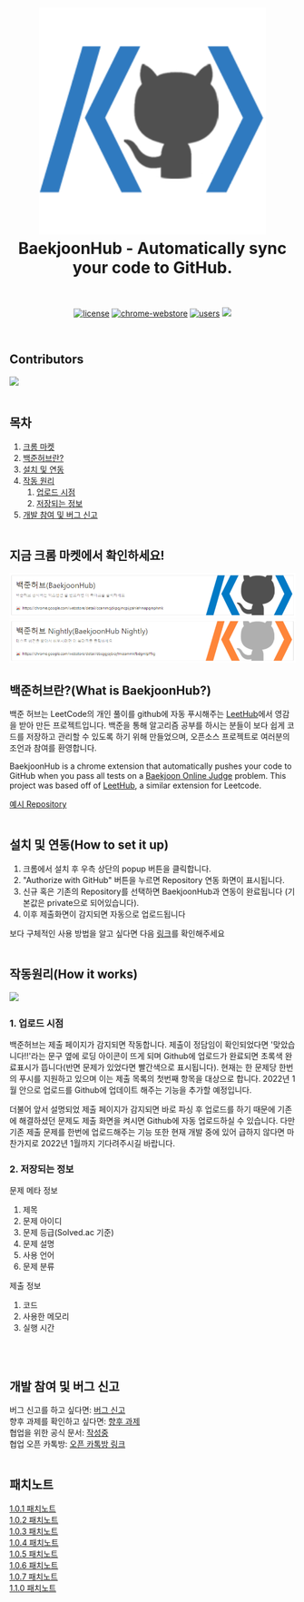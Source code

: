 <h1 align="center">
  <img src="assets/thumbnail.png" alt="BaekjoonHub - Automatically sync your code to GitHub." width="400">
  <br>
  BaekjoonHub - Automatically sync your code to GitHub.
  <br>
  <br>
</h1>

<p align="center">
  <a href="LICENSE"><img src="https://img.shields.io/badge/license-MIT-blue.svg" alt="license"/></a>
  <a href="https://chrome.google.com/webstore/detail/ccammcjdkpgjmcpijpahlehmapgmphmk"><img src="https://img.shields.io/chrome-web-store/v/ccammcjdkpgjmcpijpahlehmapgmphmk.svg" alt="chrome-webstore"/></a>
  <a href="https://chrome.google.com/webstore/detail/ccammcjdkpgjmcpijpahlehmapgmphmk"><img src="https://img.shields.io/chrome-web-store/d/ccammcjdkpgjmcpijpahlehmapgmphmk.svg" alt="users"></a>
  <a href="https://github.com/BaekjoonHub/BaekjoonHub/graphs/contributors" alt="Contributors">
    <img src="https://img.shields.io/github/contributors/BaekjoonHub/BaekjoonHub" />
    
</a>
</p>

</br>

## Contributors

<a href = "https://github.com/BaekjoonHub/BaekjoonHub/graphs/contributors">
  <img src = "https://contrib.rocks/image?repo=BaekjoonHub/BaekjoonHub"/>
</a>

</br>
</br>

## 목차

1. [크롬 마켓](#지금-크롬-마켓에서-확인하세요)
2. [백준허브란?](#백준허브란what-is-baekjoonhub)
3. [설치 및 연동](#설치-및-연동how-to-set-it-up)
4. [작동 원리](#작동원리how-it-works)
   1. [업로드 시점](#1-업로드-시점)
   2. [저장되는 정보](#2-저장되는-정보)
5. [개발 참여 및 버그 신고](#개발-참여-및-버그-신고)
   <br />
   <br />

<!--- 마켓  --->

## 지금 크롬 마켓에서 확인하세요!

<a href="https://chrome.google.com/webstore/detail/ccammcjdkpgjmcpijpahlehmapgmphmk">
  <img src="assets/extension/bookmark1.png"/>
</a>

<a href="https://chrome.google.com/webstore/detail/ebcggjojbiojfmiaammkfbdgmlpfflig">
  <img src="assets/extension/bookmark2.png"/>
</a>

<!--- 소개 --->

## 백준허브란?(What is BaekjoonHub?)

<p>백준 허브는 LeetCode의 개인 풀이를 github에 자동 푸시해주는 <a href="https://github.com/QasimWani/LeetHub">LeetHub</a>에서 영감을 받아 만든 프로젝트입니다. 백준을 통해 알고리즘 공부를 하시는 분들이 보다 쉽게 코드를 저장하고 관리할 수 있도록 하기 위해 만들었으며, 오픈소스 프로젝트로 여러분의 조언과 참여를 환영합니다.</p>
<p>BaekjoonHub is a chrome extension that automatically pushes your code to GitHub when you pass all tests on a <a href="https://www.acmicpc.net/">Baekjoon Online Judge</a> problem. This project was based off of <a href="https://github.com/QasimWani/LeetHub">LeetHub</a>, a similar extension for Leetcode.</p>
<a href="https://github.com/flaxinger/BOJAutoPush"> 예시 Repository</a>
<br />
<br />

<!--- 설치 및 연동 --->

## 설치 및 연동(How to set it up)

<ol>
  <li>크롬에서 설치 후 우측 상단의 popup 버튼을 클릭합니다.</li>
  <li>"Authorize with GitHub" 버튼을 누르면 Repository 연동 화면이 표시됩니다.</li>
  <li>신규 혹은 기존의 Repository를 선택하면 BaekjoonHub과 연동이 완료됩니다
    (기본값은 private으로 되어있습니다).</li>
  <li>이후 제출화면이 감지되면 자동으로 업로드됩니다</li>
</ol>
보다 구체적인 사용 방법을 알고 싶다면 다음 <a href="https://velog.io/@flaxinger/백준허브-사용-방법">링크</a>를 확인해주세요
<br />
<br />

<!--- 작동 원리 --->

## 작동원리(How it works)

![](assets/extension/output.gif)

### 1. 업로드 시점

<p> 백준허브는 제출 페이지가 감지되면 작동합니다. 제출이 정담임이 확인되었다면 '맞았습니다!!'라는 문구 옆에 로딩 아이콘이 뜨게 되며 Github에 업로드가 완료되면 초록색 완료표시가 뜹니다(반면 문제가 있었다면 빨간색으로 표시됩니다). 현재는 한 문제당 한번의 푸시를 지원하고 있으며 이는 제출 목록의 첫번째 항목을 대상으로 합니다. 2022년 1월 안으로 업로드를 Github에 업데이트 해주는 기능을 추가할 예정입니다.</p>
<p> 더불어 앞서 설명되었 제출 페이지가 감지되면 바로 파싱 후 업로드를 하기 때문에 기존에 해결하셨던 문제도 제출 화면을 켜시면 Github에 자동 업로드하실 수 있습니다. 다만 기존 제출 문제를 한번에 업로드해주는 기능 또한 현재 개발 중에 있어 급하지 않다면 마찬가지로 2022년 1월까지 기다려주시길 바랍니다.</p>

### 2. 저장되는 정보

문제 메타 정보

<ol>
  <li>제목</li>
  <li>문제 아이디</li>
  <li>문제 등급(Solved.ac 기준)</li>
  <li>문제 설명</li>
  <li>사용 언어</li>
  <li>문제 분류</li>
</ol>
제출 정보
<ol>
  <li>코드</li>
  <li>사용한 메모리</li>
  <li>실행 시간</li>
</ol>
<br />
<br />

<!--- 개발 참여 --->

## 개발 참여 및 버그 신고

버그 신고를 하고 싶다면: [버그 신고](https://github.com/BaekjoonHub/BaekjoonHub/issues)<br/>
향후 과제를 확인하고 싶다면: [향후 과제](TODO.md)<br/>
협업을 위한 공식 문서: [작성중]()</br>
협업 오픈 카톡방: [오픈 카톡방 링크](https://open.kakao.com/o/gOWn2ySd)
<br />
<br />

<!--- 패치 노트 --->

## 패치노트

[1.0.1 패치노트](Patch_Notes/1.0.1.md)</br>
[1.0.2 패치노트](Patch_Notes/1.0.2.md)</br>
[1.0.3 패치노트](Patch_Notes/1.0.3.md)</br>
[1.0.4 패치노트](Patch_Notes/1.0.4.md)</br>
[1.0.5 패치노트](Patch_Notes/1.0.5.md)</br>
[1.0.6 패치노트](Patch_Notes/1.0.6.md)</br>
[1.0.7 패치노트](Patch_Notes/1.0.7.md)</br>
[1.1.0 패치노트](Patch_Notes/1.1.0.md)
